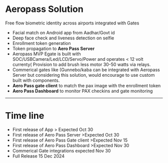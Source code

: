# Aeropass Solution 
Free flow biometric identity across airports integrated with Gates
- Facial match on Android app from Aadhar/Govt id
- Deep face check and liveness detection on selfie
- Enrollment token generation
- Token propagation to <b>Aero Pass Server</b>
- Aeropass MVP Egate is built with SOC/USBCamera/Led/LCD/Servo/Power and operates < 12 volt currenty( Provision to add brush less motor 30-50 watts via relays.
- Commerical gates like (Gunnebo/kaba can be integrated with Aeropass Server but considering this solution, would encourage to use custom built with components.
- <b>Aero Pass gate client</b> to match the pax image with the enrollment token
- <b>Aero Pass Dashboard</b> to monitor PAX  checkins and gate monitoring
------------------------------------------------------------------


# Time line 
- First release of App > Expected Oct 30
- First release of Aero Pass Server  >Expected Oct 30
- First release of Aero Pass Gate client >Expected Nov 15
- First release of Aero Pass Dashboard  >Expected Nov 30 
- Commerical Gate integrations expected Nov 30 
- Full Release 15 Dec 2024 
